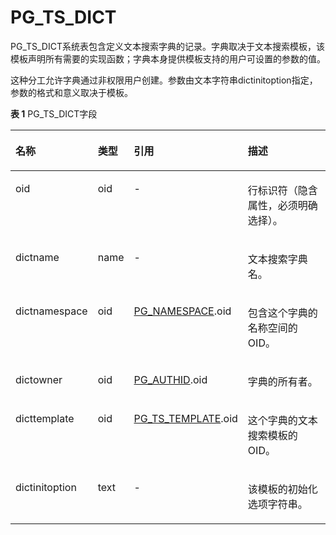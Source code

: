 # PG\_TS\_DICT<a name="ZH-CN_TOPIC_0289900084"></a>

PG\_TS\_DICT系统表包含定义文本搜索字典的记录。字典取决于文本搜索模板，该模板声明所有需要的实现函数；字典本身提供模板支持的用户可设置的参数的值。

这种分工允许字典通过非权限用户创建。参数由文本字符串dictinitoption指定，参数的格式和意义取决于模板。

**表 1**  PG\_TS\_DICT字段

<a name="zh-cn_topic_0283137341_zh-cn_topic_0237122324_zh-cn_topic_0059779137_t5f48e06bf761490c80af5670e8a26873"></a>
<table><thead align="left"><tr id="zh-cn_topic_0283137341_zh-cn_topic_0237122324_zh-cn_topic_0059779137_r81151b0eeacc4c88bc783a0445a11045"><th class="cellrowborder" valign="top" width="25.000000000000007%" id="mcps1.2.5.1.1"><p id="zh-cn_topic_0283137341_zh-cn_topic_0237122324_zh-cn_topic_0059779137_a073d666eb1d7486b84251359d1f52865"><a name="zh-cn_topic_0283137341_zh-cn_topic_0237122324_zh-cn_topic_0059779137_a073d666eb1d7486b84251359d1f52865"></a><a name="zh-cn_topic_0283137341_zh-cn_topic_0237122324_zh-cn_topic_0059779137_a073d666eb1d7486b84251359d1f52865"></a>名称</p>
</th>
<th class="cellrowborder" valign="top" width="9.590000000000002%" id="mcps1.2.5.1.2"><p id="zh-cn_topic_0283137341_zh-cn_topic_0237122324_zh-cn_topic_0059779137_a3479b0a452954bffb0d6c029185b9292"><a name="zh-cn_topic_0283137341_zh-cn_topic_0237122324_zh-cn_topic_0059779137_a3479b0a452954bffb0d6c029185b9292"></a><a name="zh-cn_topic_0283137341_zh-cn_topic_0237122324_zh-cn_topic_0059779137_a3479b0a452954bffb0d6c029185b9292"></a>类型</p>
</th>
<th class="cellrowborder" valign="top" width="31.010000000000005%" id="mcps1.2.5.1.3"><p id="zh-cn_topic_0283137341_zh-cn_topic_0237122324_zh-cn_topic_0059779137_a089b5c5bc1cc4e65ba6a383b6f8b0d95"><a name="zh-cn_topic_0283137341_zh-cn_topic_0237122324_zh-cn_topic_0059779137_a089b5c5bc1cc4e65ba6a383b6f8b0d95"></a><a name="zh-cn_topic_0283137341_zh-cn_topic_0237122324_zh-cn_topic_0059779137_a089b5c5bc1cc4e65ba6a383b6f8b0d95"></a>引用</p>
</th>
<th class="cellrowborder" valign="top" width="34.400000000000006%" id="mcps1.2.5.1.4"><p id="zh-cn_topic_0283137341_zh-cn_topic_0237122324_zh-cn_topic_0059779137_a9d06a2cf4c1d45dd993bada298467bba"><a name="zh-cn_topic_0283137341_zh-cn_topic_0237122324_zh-cn_topic_0059779137_a9d06a2cf4c1d45dd993bada298467bba"></a><a name="zh-cn_topic_0283137341_zh-cn_topic_0237122324_zh-cn_topic_0059779137_a9d06a2cf4c1d45dd993bada298467bba"></a>描述</p>
</th>
</tr>
</thead>
<tbody><tr id="zh-cn_topic_0283137341_zh-cn_topic_0237122324_zh-cn_topic_0059779137_rff63e5e4abf5472ca59dd39659d9fb4d"><td class="cellrowborder" valign="top" width="25.000000000000007%" headers="mcps1.2.5.1.1 "><p id="zh-cn_topic_0283137341_zh-cn_topic_0237122324_zh-cn_topic_0059779137_a949f9b88fe3b45068470c6873aafcb19"><a name="zh-cn_topic_0283137341_zh-cn_topic_0237122324_zh-cn_topic_0059779137_a949f9b88fe3b45068470c6873aafcb19"></a><a name="zh-cn_topic_0283137341_zh-cn_topic_0237122324_zh-cn_topic_0059779137_a949f9b88fe3b45068470c6873aafcb19"></a>oid</p>
</td>
<td class="cellrowborder" valign="top" width="9.590000000000002%" headers="mcps1.2.5.1.2 "><p id="zh-cn_topic_0283137341_zh-cn_topic_0237122324_zh-cn_topic_0059779137_ace410bbc8e274764a0b213aac1ad03d8"><a name="zh-cn_topic_0283137341_zh-cn_topic_0237122324_zh-cn_topic_0059779137_ace410bbc8e274764a0b213aac1ad03d8"></a><a name="zh-cn_topic_0283137341_zh-cn_topic_0237122324_zh-cn_topic_0059779137_ace410bbc8e274764a0b213aac1ad03d8"></a>oid</p>
</td>
<td class="cellrowborder" valign="top" width="31.010000000000005%" headers="mcps1.2.5.1.3 "><p id="zh-cn_topic_0283137341_zh-cn_topic_0237122324_zh-cn_topic_0059779137_ae77c5c2438c04d4cba49ac9efa6ce1eb"><a name="zh-cn_topic_0283137341_zh-cn_topic_0237122324_zh-cn_topic_0059779137_ae77c5c2438c04d4cba49ac9efa6ce1eb"></a><a name="zh-cn_topic_0283137341_zh-cn_topic_0237122324_zh-cn_topic_0059779137_ae77c5c2438c04d4cba49ac9efa6ce1eb"></a>-</p>
</td>
<td class="cellrowborder" valign="top" width="34.400000000000006%" headers="mcps1.2.5.1.4 "><p id="zh-cn_topic_0283137341_zh-cn_topic_0237122324_zh-cn_topic_0059779137_a87b3bd40f5ff41d8b6ad801f668bfeaa"><a name="zh-cn_topic_0283137341_zh-cn_topic_0237122324_zh-cn_topic_0059779137_a87b3bd40f5ff41d8b6ad801f668bfeaa"></a><a name="zh-cn_topic_0283137341_zh-cn_topic_0237122324_zh-cn_topic_0059779137_a87b3bd40f5ff41d8b6ad801f668bfeaa"></a>行标识符（隐含属性，必须明确选择）。</p>
</td>
</tr>
<tr id="zh-cn_topic_0283137341_zh-cn_topic_0237122324_zh-cn_topic_0059779137_r3c9020cde8084871ae5b2156cb00a01a"><td class="cellrowborder" valign="top" width="25.000000000000007%" headers="mcps1.2.5.1.1 "><p id="zh-cn_topic_0283137341_zh-cn_topic_0237122324_zh-cn_topic_0059779137_aa565fe4cd537488aacc673cb6a261af6"><a name="zh-cn_topic_0283137341_zh-cn_topic_0237122324_zh-cn_topic_0059779137_aa565fe4cd537488aacc673cb6a261af6"></a><a name="zh-cn_topic_0283137341_zh-cn_topic_0237122324_zh-cn_topic_0059779137_aa565fe4cd537488aacc673cb6a261af6"></a>dictname</p>
</td>
<td class="cellrowborder" valign="top" width="9.590000000000002%" headers="mcps1.2.5.1.2 "><p id="zh-cn_topic_0283137341_zh-cn_topic_0237122324_zh-cn_topic_0059779137_a4f1fbec574c9489e9bab67d1ac1bca7f"><a name="zh-cn_topic_0283137341_zh-cn_topic_0237122324_zh-cn_topic_0059779137_a4f1fbec574c9489e9bab67d1ac1bca7f"></a><a name="zh-cn_topic_0283137341_zh-cn_topic_0237122324_zh-cn_topic_0059779137_a4f1fbec574c9489e9bab67d1ac1bca7f"></a>name</p>
</td>
<td class="cellrowborder" valign="top" width="31.010000000000005%" headers="mcps1.2.5.1.3 "><p id="zh-cn_topic_0283137341_zh-cn_topic_0237122324_zh-cn_topic_0059779137_a972e4b75cb434d7bb085d99d1e35e3d5"><a name="zh-cn_topic_0283137341_zh-cn_topic_0237122324_zh-cn_topic_0059779137_a972e4b75cb434d7bb085d99d1e35e3d5"></a><a name="zh-cn_topic_0283137341_zh-cn_topic_0237122324_zh-cn_topic_0059779137_a972e4b75cb434d7bb085d99d1e35e3d5"></a>-</p>
</td>
<td class="cellrowborder" valign="top" width="34.400000000000006%" headers="mcps1.2.5.1.4 "><p id="zh-cn_topic_0283137341_zh-cn_topic_0237122324_zh-cn_topic_0059779137_ad8158cb271844b878b043b5a8266f697"><a name="zh-cn_topic_0283137341_zh-cn_topic_0237122324_zh-cn_topic_0059779137_ad8158cb271844b878b043b5a8266f697"></a><a name="zh-cn_topic_0283137341_zh-cn_topic_0237122324_zh-cn_topic_0059779137_ad8158cb271844b878b043b5a8266f697"></a>文本搜索字典名。</p>
</td>
</tr>
<tr id="zh-cn_topic_0283137341_zh-cn_topic_0237122324_zh-cn_topic_0059779137_r1dc641f52e57474da5463d87752ebe60"><td class="cellrowborder" valign="top" width="25.000000000000007%" headers="mcps1.2.5.1.1 "><p id="zh-cn_topic_0283137341_zh-cn_topic_0237122324_zh-cn_topic_0059779137_addad47ac9c3d42598bb70650634d9a78"><a name="zh-cn_topic_0283137341_zh-cn_topic_0237122324_zh-cn_topic_0059779137_addad47ac9c3d42598bb70650634d9a78"></a><a name="zh-cn_topic_0283137341_zh-cn_topic_0237122324_zh-cn_topic_0059779137_addad47ac9c3d42598bb70650634d9a78"></a>dictnamespace</p>
</td>
<td class="cellrowborder" valign="top" width="9.590000000000002%" headers="mcps1.2.5.1.2 "><p id="zh-cn_topic_0283137341_zh-cn_topic_0237122324_zh-cn_topic_0059779137_aff4e74040bd643f5913032be44b53607"><a name="zh-cn_topic_0283137341_zh-cn_topic_0237122324_zh-cn_topic_0059779137_aff4e74040bd643f5913032be44b53607"></a><a name="zh-cn_topic_0283137341_zh-cn_topic_0237122324_zh-cn_topic_0059779137_aff4e74040bd643f5913032be44b53607"></a>oid</p>
</td>
<td class="cellrowborder" valign="top" width="31.010000000000005%" headers="mcps1.2.5.1.3 "><p id="zh-cn_topic_0283137341_zh-cn_topic_0237122324_zh-cn_topic_0059779137_ae53cd323dd2a450d9f8494d2b432adb5"><a name="zh-cn_topic_0283137341_zh-cn_topic_0237122324_zh-cn_topic_0059779137_ae53cd323dd2a450d9f8494d2b432adb5"></a><a name="zh-cn_topic_0283137341_zh-cn_topic_0237122324_zh-cn_topic_0059779137_ae53cd323dd2a450d9f8494d2b432adb5"></a><a href="PG_NAMESPACE.md">PG_NAMESPACE</a>.oid</p>
</td>
<td class="cellrowborder" valign="top" width="34.400000000000006%" headers="mcps1.2.5.1.4 "><p id="zh-cn_topic_0283137341_zh-cn_topic_0237122324_zh-cn_topic_0059779137_a1e8e7dffef6946559fb83a81464c5cde"><a name="zh-cn_topic_0283137341_zh-cn_topic_0237122324_zh-cn_topic_0059779137_a1e8e7dffef6946559fb83a81464c5cde"></a><a name="zh-cn_topic_0283137341_zh-cn_topic_0237122324_zh-cn_topic_0059779137_a1e8e7dffef6946559fb83a81464c5cde"></a>包含这个字典的名称空间的OID。</p>
</td>
</tr>
<tr id="zh-cn_topic_0283137341_zh-cn_topic_0237122324_zh-cn_topic_0059779137_rd32a57dc5605475da409495612ebf9af"><td class="cellrowborder" valign="top" width="25.000000000000007%" headers="mcps1.2.5.1.1 "><p id="zh-cn_topic_0283137341_zh-cn_topic_0237122324_zh-cn_topic_0059779137_a7cea14d6b6754c8090ec99561ef916f8"><a name="zh-cn_topic_0283137341_zh-cn_topic_0237122324_zh-cn_topic_0059779137_a7cea14d6b6754c8090ec99561ef916f8"></a><a name="zh-cn_topic_0283137341_zh-cn_topic_0237122324_zh-cn_topic_0059779137_a7cea14d6b6754c8090ec99561ef916f8"></a>dictowner</p>
</td>
<td class="cellrowborder" valign="top" width="9.590000000000002%" headers="mcps1.2.5.1.2 "><p id="zh-cn_topic_0283137341_zh-cn_topic_0237122324_zh-cn_topic_0059779137_a12a9c931265648049cdd576751cbcbdc"><a name="zh-cn_topic_0283137341_zh-cn_topic_0237122324_zh-cn_topic_0059779137_a12a9c931265648049cdd576751cbcbdc"></a><a name="zh-cn_topic_0283137341_zh-cn_topic_0237122324_zh-cn_topic_0059779137_a12a9c931265648049cdd576751cbcbdc"></a>oid</p>
</td>
<td class="cellrowborder" valign="top" width="31.010000000000005%" headers="mcps1.2.5.1.3 "><p id="zh-cn_topic_0283137341_zh-cn_topic_0237122324_zh-cn_topic_0059779137_ae7e64cc1b3fb4f42b1ec60b7d978063f"><a name="zh-cn_topic_0283137341_zh-cn_topic_0237122324_zh-cn_topic_0059779137_ae7e64cc1b3fb4f42b1ec60b7d978063f"></a><a name="zh-cn_topic_0283137341_zh-cn_topic_0237122324_zh-cn_topic_0059779137_ae7e64cc1b3fb4f42b1ec60b7d978063f"></a><a href="PG_AUTHID.md">PG_AUTHID</a>.oid</p>
</td>
<td class="cellrowborder" valign="top" width="34.400000000000006%" headers="mcps1.2.5.1.4 "><p id="zh-cn_topic_0283137341_zh-cn_topic_0237122324_zh-cn_topic_0059779137_af0efdae25ca8498d906ce6340e878752"><a name="zh-cn_topic_0283137341_zh-cn_topic_0237122324_zh-cn_topic_0059779137_af0efdae25ca8498d906ce6340e878752"></a><a name="zh-cn_topic_0283137341_zh-cn_topic_0237122324_zh-cn_topic_0059779137_af0efdae25ca8498d906ce6340e878752"></a>字典的所有者。</p>
</td>
</tr>
<tr id="zh-cn_topic_0283137341_zh-cn_topic_0237122324_zh-cn_topic_0059779137_rcf0ea96019da4295bfaed83cffed0f37"><td class="cellrowborder" valign="top" width="25.000000000000007%" headers="mcps1.2.5.1.1 "><p id="zh-cn_topic_0283137341_zh-cn_topic_0237122324_zh-cn_topic_0059779137_ab4ef3cb7a68d40eb8eda240aec8d7e21"><a name="zh-cn_topic_0283137341_zh-cn_topic_0237122324_zh-cn_topic_0059779137_ab4ef3cb7a68d40eb8eda240aec8d7e21"></a><a name="zh-cn_topic_0283137341_zh-cn_topic_0237122324_zh-cn_topic_0059779137_ab4ef3cb7a68d40eb8eda240aec8d7e21"></a>dicttemplate</p>
</td>
<td class="cellrowborder" valign="top" width="9.590000000000002%" headers="mcps1.2.5.1.2 "><p id="zh-cn_topic_0283137341_zh-cn_topic_0237122324_zh-cn_topic_0059779137_a52c0690d49d245fba2b7f9bf0de2eb58"><a name="zh-cn_topic_0283137341_zh-cn_topic_0237122324_zh-cn_topic_0059779137_a52c0690d49d245fba2b7f9bf0de2eb58"></a><a name="zh-cn_topic_0283137341_zh-cn_topic_0237122324_zh-cn_topic_0059779137_a52c0690d49d245fba2b7f9bf0de2eb58"></a>oid</p>
</td>
<td class="cellrowborder" valign="top" width="31.010000000000005%" headers="mcps1.2.5.1.3 "><p id="zh-cn_topic_0283137341_zh-cn_topic_0237122324_zh-cn_topic_0059779137_a0883ac0e6ed44d67b7efa74c3ece53c2"><a name="zh-cn_topic_0283137341_zh-cn_topic_0237122324_zh-cn_topic_0059779137_a0883ac0e6ed44d67b7efa74c3ece53c2"></a><a name="zh-cn_topic_0283137341_zh-cn_topic_0237122324_zh-cn_topic_0059779137_a0883ac0e6ed44d67b7efa74c3ece53c2"></a><a href="PG_TS_TEMPLATE.md">PG_TS_TEMPLATE</a>.oid</p>
</td>
<td class="cellrowborder" valign="top" width="34.400000000000006%" headers="mcps1.2.5.1.4 "><p id="zh-cn_topic_0283137341_zh-cn_topic_0237122324_zh-cn_topic_0059779137_a60ad00767cdc4c31b1d7c1932db041f8"><a name="zh-cn_topic_0283137341_zh-cn_topic_0237122324_zh-cn_topic_0059779137_a60ad00767cdc4c31b1d7c1932db041f8"></a><a name="zh-cn_topic_0283137341_zh-cn_topic_0237122324_zh-cn_topic_0059779137_a60ad00767cdc4c31b1d7c1932db041f8"></a>这个字典的文本搜索模板的OID。</p>
</td>
</tr>
<tr id="zh-cn_topic_0283137341_zh-cn_topic_0237122324_zh-cn_topic_0059779137_ra6f1db3eda2c494a85b2e173a4617fdf"><td class="cellrowborder" valign="top" width="25.000000000000007%" headers="mcps1.2.5.1.1 "><p id="zh-cn_topic_0283137341_zh-cn_topic_0237122324_zh-cn_topic_0059779137_a4588008573d54d48907515f2bc204d73"><a name="zh-cn_topic_0283137341_zh-cn_topic_0237122324_zh-cn_topic_0059779137_a4588008573d54d48907515f2bc204d73"></a><a name="zh-cn_topic_0283137341_zh-cn_topic_0237122324_zh-cn_topic_0059779137_a4588008573d54d48907515f2bc204d73"></a>dictinitoption</p>
</td>
<td class="cellrowborder" valign="top" width="9.590000000000002%" headers="mcps1.2.5.1.2 "><p id="zh-cn_topic_0283137341_zh-cn_topic_0237122324_zh-cn_topic_0059779137_a0dc0be195c9d4eae8640d9ab15a5d1e0"><a name="zh-cn_topic_0283137341_zh-cn_topic_0237122324_zh-cn_topic_0059779137_a0dc0be195c9d4eae8640d9ab15a5d1e0"></a><a name="zh-cn_topic_0283137341_zh-cn_topic_0237122324_zh-cn_topic_0059779137_a0dc0be195c9d4eae8640d9ab15a5d1e0"></a>text</p>
</td>
<td class="cellrowborder" valign="top" width="31.010000000000005%" headers="mcps1.2.5.1.3 "><p id="zh-cn_topic_0283137341_zh-cn_topic_0237122324_zh-cn_topic_0059779137_a022fc927f22541f1a3fddce4ad0aab4c"><a name="zh-cn_topic_0283137341_zh-cn_topic_0237122324_zh-cn_topic_0059779137_a022fc927f22541f1a3fddce4ad0aab4c"></a><a name="zh-cn_topic_0283137341_zh-cn_topic_0237122324_zh-cn_topic_0059779137_a022fc927f22541f1a3fddce4ad0aab4c"></a>-</p>
</td>
<td class="cellrowborder" valign="top" width="34.400000000000006%" headers="mcps1.2.5.1.4 "><p id="zh-cn_topic_0283137341_zh-cn_topic_0237122324_zh-cn_topic_0059779137_a6cc9a1545e6b44b0b959cb9267a7537e"><a name="zh-cn_topic_0283137341_zh-cn_topic_0237122324_zh-cn_topic_0059779137_a6cc9a1545e6b44b0b959cb9267a7537e"></a><a name="zh-cn_topic_0283137341_zh-cn_topic_0237122324_zh-cn_topic_0059779137_a6cc9a1545e6b44b0b959cb9267a7537e"></a>该模板的初始化选项字符串。</p>
</td>
</tr>
</tbody>
</table>

